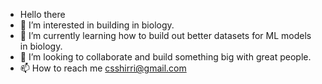 - Hello there
- 👀 I’m interested in building in biology.
- 🌱 I’m currently learning how to build out better datasets for ML models in biology.
- 💞️ I’m looking to collaborate and build something big with great people.
- 📫 How to reach me csshirri@gmail.com

<!---
csshirri/csshirri is a ✨ special ✨ repository because its `README.md` (this file) appears on your GitHub profile.
You can click the Preview link to take a look at your changes.
--->
